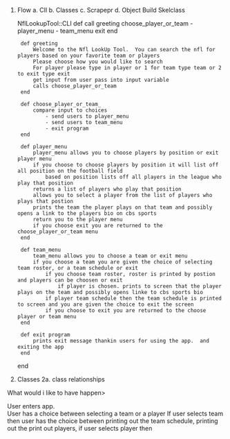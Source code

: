 1. Flow
    a. ClI
    b. Classes
    c. Scrapepr
    d. Object 
Build Skelclass 

    NflLookupTool::CLI
        def call
            greeting
            choose_player_or_team
                - player_menu
                - team_menu
            exit
        end

        def greeting
            Welcome to the Nfl LookUp Tool.  You can search the nfl for players based on your favorite team or players
            Please choose how you would like to search
            For player please type in player or 1 for team type team or 2 to exit type exit
            get input from user pass into input variable 
            calls choose_player_or_team
        end
        
        def choose_player_or_team_
            compare input to choices
                - send users to player_menu
                - send users to team_menu
                - exit program
        end
        
        def player_menu
            player_menu allows you to choose players by position or exit player menu
            if you choose to choose players by position it will list off all position on the football field
                based on position lists off all players in the league who play that position
            returns a list of players who play that position 
            allows you to select a player from the list of players who plays that postion
            prints the team the player plays on that team and possibly opens a link to the players bio on cbs sports
            return you to the player menu
            if you choose exit you are returned to the choose_player_or_team menu
        end

        def team_menu
            team_menu allows you to choose a team or exit menu
            if you choose a team you are given the choice of selecting team roster, or a team schedule or exit
                if you choose team roster, roster is printed by postion and players can be choosen or exit
                    if player is chosen. prints to screen that the player plays on the team and possibly opens linke to cbs sports bio
                if player team schedule then the team schedule is printed to screen and you are given the choice to exit the screen 
                if you choose to exit you are returned to the choose player or team menu
        end
    
        def exit program
            prints exit message thankin users for using the app.  and exiting the app
        end

    end

    


2. Classes
    2a. class relationships

What would i like to have happen>

User enters app.  
User has a choice between selecting a team or a player
If user selects team 
    then user has the choice between 
        printing out the team schedule, 
        printing out the print out players,
if user selects player
    then 


